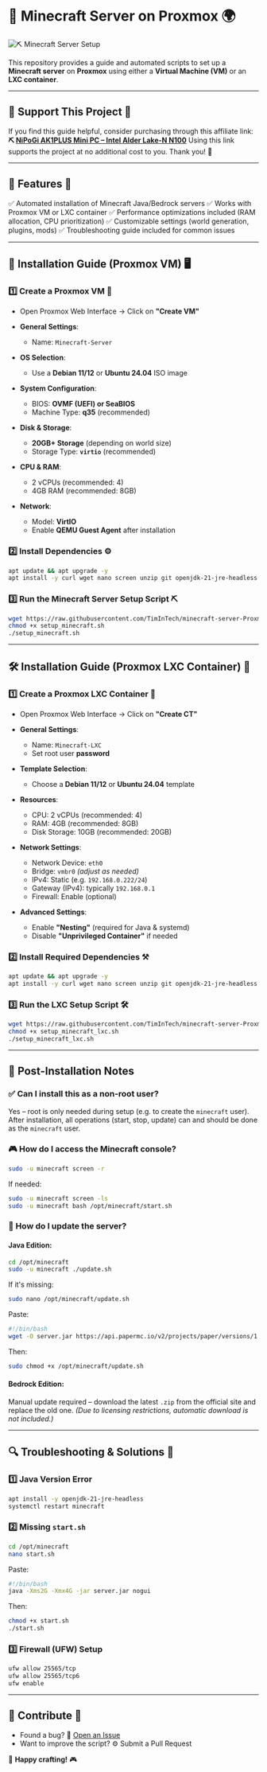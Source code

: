 # 🧱️ Minecraft Server on Proxmox 🌍

![⛏️ Minecraft Server Setup](https://github.com/TimInTech/minecraft-server-Proxmox/blob/main/minecraft-setup.png?raw=true)

This repository provides a guide and automated scripts to set up a **Minecraft server** on **Proxmox** using either a **Virtual Machine (VM)** or an **LXC container**.

---

## 🔗 Support This Project 💎

If you find this guide helpful, consider purchasing through this affiliate link:
**⛏️ [NiPoGi AK1PLUS Mini PC – Intel Alder Lake-N N100](https://amzn.to/3FvH4GX)**
Using this link supports the project at no additional cost to you. Thank you! 🙌

---

## 📌 Features 📜

✅ Automated installation of Minecraft Java/Bedrock servers
✅ Works with Proxmox VM or LXC container
✅ Performance optimizations included (RAM allocation, CPU prioritization)
✅ Customizable settings (world generation, plugins, mods)
✅ Troubleshooting guide included for common issues

---

## 💎 Installation Guide (Proxmox VM) 🖥️

### 1️⃣ Create a Proxmox VM 💠

* Open Proxmox Web Interface → Click on **"Create VM"**
* **General Settings**:

  * Name: `Minecraft-Server`
* **OS Selection**:

  * Use a **Debian 11/12** or **Ubuntu 24.04** ISO image
* **System Configuration**:

  * BIOS: **OVMF (UEFI) or SeaBIOS**
  * Machine Type: **q35** (recommended)
* **Disk & Storage**:

  * **20GB+ Storage** (depending on world size)
  * Storage Type: **`virtio`** (recommended)
* **CPU & RAM**:

  * 2 vCPUs (recommended: 4)
  * 4GB RAM (recommended: 8GB)
* **Network**:

  * Model: **VirtIO**
  * Enable **QEMU Guest Agent** after installation

### 2️⃣ Install Dependencies ⚙️

```bash
apt update && apt upgrade -y  
apt install -y curl wget nano screen unzip git openjdk-21-jre-headless
```

### 3️⃣ Run the Minecraft Server Setup Script ⛏️

```bash
wget https://raw.githubusercontent.com/TimInTech/minecraft-server-Proxmox/main/setup_minecraft.sh  
chmod +x setup_minecraft.sh  
./setup_minecraft.sh
```

---

## 🛠️ Installation Guide (Proxmox LXC Container) 📆

### 1️⃣ Create a Proxmox LXC Container 🧱️

* Open Proxmox Web Interface → Click on **"Create CT"**
* **General Settings**:

  * Name: `Minecraft-LXC`
  * Set root user **password**
* **Template Selection**:

  * Choose a **Debian 11/12** or **Ubuntu 24.04** template
* **Resources**:

  * CPU: 2 vCPUs (recommended: 4)
  * RAM: 4GB (recommended: 8GB)
  * Disk Storage: 10GB (recommended: 20GB)
* **Network Settings**:

  * Network Device: `eth0`
  * Bridge: `vmbr0` *(adjust as needed)*
  * IPv4: Static (e.g. `192.168.0.222/24`)
  * Gateway (IPv4): typically `192.168.0.1`
  * Firewall: Enable (optional)
* **Advanced Settings**:

  * Enable **"Nesting"** (required for Java & systemd)
  * Disable **"Unprivileged Container"** if needed

### 2️⃣ Install Required Dependencies ⚒️

```bash
apt update && apt upgrade -y  
apt install -y curl wget nano screen unzip git openjdk-21-jre-headless
```

### 3️⃣ Run the LXC Setup Script 🛠️

```bash
wget https://raw.githubusercontent.com/TimInTech/minecraft-server-Proxmox/main/setup_minecraft_lxc.sh  
chmod +x setup_minecraft_lxc.sh  
./setup_minecraft_lxc.sh
```

---

## 🔧 Post-Installation Notes

### ✅ Can I install this as a non-root user?

Yes – root is only needed during setup (e.g. to create the `minecraft` user). After installation, all operations (start, stop, update) can and should be done as the `minecraft` user.

### 🎮 How do I access the Minecraft console?

```bash
sudo -u minecraft screen -r
```

If needed:

```bash
sudo -u minecraft screen -ls
sudo -u minecraft bash /opt/minecraft/start.sh
```

### 🔄 How do I update the server?

#### Java Edition:

```bash
cd /opt/minecraft
sudo -u minecraft ./update.sh
```

If it's missing:

```bash
sudo nano /opt/minecraft/update.sh
```

Paste:

```bash
#!/bin/bash
wget -O server.jar https://api.papermc.io/v2/projects/paper/versions/1.20.4/builds/416/downloads/paper-1.20.4-416.jar
```

Then:

```bash
sudo chmod +x /opt/minecraft/update.sh
```

#### Bedrock Edition:

Manual update required – download the latest `.zip` from the official site and replace the old one. *(Due to licensing restrictions, automatic download is not included.)*

---

## 🔍 Troubleshooting & Solutions 🚩

### 1️⃣ Java Version Error

```bash
apt install -y openjdk-21-jre-headless
systemctl restart minecraft
```

### 2️⃣ Missing `start.sh`

```bash
cd /opt/minecraft
nano start.sh
```

Paste:

```bash
#!/bin/bash
java -Xms2G -Xmx4G -jar server.jar nogui
```

Then:

```bash
chmod +x start.sh
./start.sh
```

### 3️⃣ Firewall (UFW) Setup

```bash
ufw allow 25565/tcp
ufw allow 25565/tcp6
ufw enable
```

---

## 🤝 Contribute 🌟

* Found a bug? 🐛 [Open an Issue](https://github.com/TimInTech/minecraft-server-Proxmox/issues)
* Want to improve the script? ⚙️ Submit a Pull Request

💎 **Happy crafting!** 🎮
